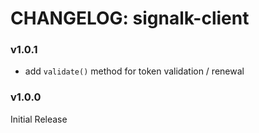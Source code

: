 # CHANGELOG: signalk-client

### v1.0.1

- add `validate()` method for token validation / renewal

### v1.0.0

Initial Release
